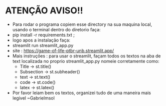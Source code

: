 # ATENÇÃO AVISO!!
* Para rodar o programa copiem esse directory na sua maquina local, usando o terminal dentro do diretorio
faça:
* pip install -r requirements.txt ;
* logo apos a instalação faça:
* streamlit run streamlit_app.py
* site : https://game-of-life-ptbr-unb.streamlit.app/
* Mais instruções : para usar o streamlit, façam todos os textos na aba de text localizada no proprio streamlit_app.py
  nomeie corretamente como:
  * Title -> st.title()
  * Subsection -> st.subheader()
  * text -> st.text()
  * code -> st.code()
  * latex -> st.latex()
* Por favor leiam bem os textos, organizei tudo de uma maneira mais legivel ~Gabrielmsol
